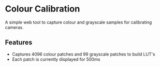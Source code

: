 # Colour Calibration

A simple web tool to capture colour and grayscale samples for calibrating cameras.

## Features

- Captures 4096 colour patches and 99 grayscale patches to build LUT's
- Each patch is currently displayed for 500ms
